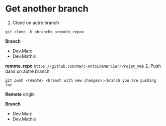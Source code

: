 # Get another branch
1. Clone un autre branch
```
git clone -b <branch> <remote_repo>
```
**Branch**
  - Dev.Marc
  - Dev.Mathis

**remote_repo**
``
https://github.com/Marc-AntoineMercier/Projet_Web
``
2. Push dans un autre branch
```
git push <remote> <branch with new changes>:<branch you are pushing to>
```
**Remote**
origin

**Branch**
  - Dev.Marc
  - Dev.Mathis
